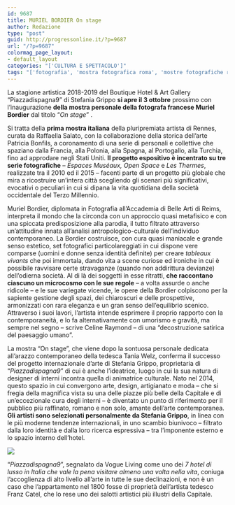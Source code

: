 ```yaml
---
id: 9687
title: MURIEL BORDIER On stage
author: Redazione
type: "post"
guid: http://progressonline.it/?p=9687
url: "/?p=9687"
colormag_page_layout:
- default_layout
categories: "['CULTURA E SPETTACOLO']"
tags: "['fotografia', 'mostra fotografica roma', 'mostre fotografiche roma', 'Muriel Bordier', 'Muriel Bordier mostra', 'Muriel Bordier mostra Roma', 'Muriel Bordier Roma', 'Piazzadispagna9']"
---
```


La stagione artistica 2018-2019 del Boutique Hotel &amp; Art Gallery “Piazzadispagna9” di Stefania Grippo **si apre il 3 ottobre** prossimo con l’inaugurazione **della mostra personale della fotografa francese Muriel Bordier** dal titolo “*On stage*” .

Si tratta della **prima mostra italiana** della pluripremiata artista di Rennes, curata da Raffaella Salato, con la collaborazione della storica dell’arte Patricia Bonfils, a coronamento di una serie di personali e collettive che spaziano dalla Francia, alla Polonia, alla Spagna, al Portogallo, alla Turchia, fino ad approdare negli Stati Uniti. **Il progetto espositivo è incentrato su tre serie fotografiche** – *Espaces Muséaux, Open Space* e *Les Thermes*, realizzate tra il 2010 ed il 2015 – facenti parte di un progetto più globale che mira a ricostruire un’intera città scegliendo gli scenari più significativi, evocativi o peculiari in cui si dipana la vita quotidiana della società occidentale del Terzo Millennio.

Muriel Bordier, diplomata in Fotografia all’Accademia di Belle Arti di Reims, interpreta il mondo che la circonda con un approccio quasi metafisico e con una spiccata predisposizione alla parodia, il tutto filtrato attraverso un’attitudine innata all’analisi antropologico-culturale dell’individuo contemporaneo. La Bordier costruisce, con cura quasi maniacale e grande senso estetico, set fotografici particolareggiati in cui dispone vere comparse (uomini e donne senza identità definite) per creare *tableaux vivants* che poi immortala, dando vita a scene curiose ed ironiche in cui è possibile ravvisare certe stravaganze (quando non addirittura devianze) dell’odierna società. Al di là dei soggetti in esse ritratti, **che raccontano ciascuno un microcosmo con le sue regole** – a volta assurde o anche ridicole – e le sue variegate vicende, le opere della Bordier colpiscono per la sapiente gestione degli spazi, dei chiaroscuri e delle prospettive, armonizzati con rara eleganza e un gran senso dell’equilibrio scenico. Attraverso i suoi lavori, l’artista intende esprimere il proprio rapporto con la contemporaneità, e lo fa alternativamente con umorismo e gravità, ma sempre nel segno – scrive Celine Raymond – di una “decostruzione satirica del paesaggio umano”.

La mostra “On stage”, che viene dopo la sontuosa personale dedicata all’arazzo contemporaneo della tedesca Tania Welz, conferma il successo del progetto internazionale d’arte di Stefania Grippo, proprietaria di “*Piazzadispagna9*” di cui è anche l’ideatrice, luogo in cui la sua natura di designer di interni incontra quella di animatrice culturale. Nato nel 2014, questo spazio in cui convergono arte, design, artigianato e moda – che si fregia della magnifica vista su una delle piazze più belle della Capitale e di un’eccezionale cura degli interni – è diventato un punto di riferimento per il pubblico più raffinato, romano e non solo, amante dell’arte contemporanea. **Gli artisti sono selezionati personalmente da Stefania Grippo**, in linea con le più moderne tendenze internazionali, in uno scambio biunivoco – filtrato dalla loro identità e dalla loro ricerca espressiva – tra l’imponente esterno e lo spazio interno dell’hotel.

![](https://progressonline.it/wp-content/uploads/2018/09/19home-300x200.jpg)

“*Piazzadispagna9*”, segnalato da Vogue Living come uno dei *7 hotel di lusso in Italia che vale la pena visitare almeno una volta nella vita*, coniuga l’accoglienza di alto livello all’arte in tutte le sue declinazioni, e non è un caso che l’appartamento nel 1800 fosse di proprietà dell’artista tedesco Franz Catel, che lo rese uno dei salotti artistici più illustri della Capitale.